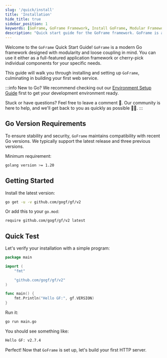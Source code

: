 ```yaml
---
slug: '/quick/install'
title: 'Installation'
hide_title: true
sidebar_position: 1
keywords: [GoFrame, GoFrame Framework, Install GoFrame, Modular Framework, Low Coupling Design, Web Server API Development, Go Language Environment, Project Framework, Basic Components, HTTP Server]
description: "Quick start guide for the GoFrame framework. GoFrame is a modular, low coupling design development framework that includes common basic components and development tools. It's suitable for complete business project frameworks and independent component libraries. The content covers downloading and installing GoFrame, running basic operations, and introducing how to develop simple Web Server API applications."
---
```


Welcome to the `GoFrame` Quick Start Guide! `GoFrame` is a modern Go framework designed with modularity and loose coupling in mind. You can use it either as a full-featured application framework or cherry-pick individual components for your specific needs.

This guide will walk you through installing and setting up `GoFrame`, culminating in building your first web service.

:::info
New to Go? We recommend checking out our [Environment Setup Guide](../../docs/其他资料/准备工作/准备工作.md) first to get your development environment ready.

Stuck or have questions? Feel free to leave a comment 💬. Our community is here to help, and we'll get back to you as quickly as possible 🌟🌟.
:::

## Go Version Requirements

To ensure stability and security, `GoFrame` maintains compatibility with recent Go versions. We typically support the latest release and three previous versions.

Minimum requirement:
```bash
golang version >= 1.20
```

## Getting Started

Install the latest version:
```bash
go get -u -v github.com/gogf/gf/v2
```

Or add this to your `go.mod`:
```bash
require github.com/gogf/gf/v2 latest
```

## Quick Test

Let's verify your installation with a simple program:
```go title="main.go"
package main

import (
    "fmt"

    "github.com/gogf/gf/v2"
)

func main() {
    fmt.Println("Hello GF:", gf.VERSION)
}
```

Run it:
```bash
go run main.go
```

You should see something like:
```bash
Hello GF: v2.7.4
```

Perfect! Now that `GoFrame` is set up, let's build your first HTTP server.